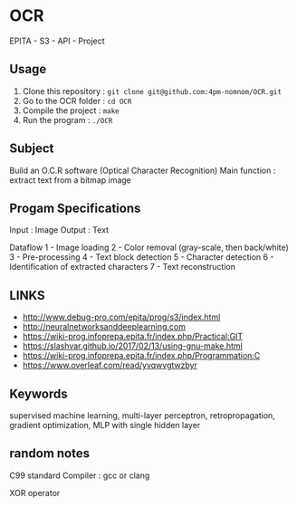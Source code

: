 # OCR
EPITA - S3 - API - Project

## Usage
1. Clone this repository : `git clone git@github.com:4pm-nomnom/OCR.git`
2. Go to the OCR folder : `cd OCR`
3. Compile the project : `make`
4. Run the program : `./OCR`

## Subject
Build an O.C.R software (Optical Character Recognition)
Main function : extract text from a bitmap image

## Progam Specifications
Input : Image
Output : Text

Dataflow 
1 - Image loading
2 - Color removal (gray-scale, then back/white)
3 - Pre-processing
4 - Text block detection
5 - Character detection
6 - Identification of extracted characters
7 - Text reconstruction


## LINKS
* http://www.debug-pro.com/epita/prog/s3/index.html
* http://neuralnetworksanddeeplearning.com
* https://wiki-prog.infoprepa.epita.fr/index.php/Practical:GIT
* https://slashvar.github.io/2017/02/13/using-gnu-make.html
* https://wiki-prog.infoprepa.epita.fr/index.php/Programmation:C
* https://www.overleaf.com/read/yvqwvgtwzbyr

## Keywords
supervised machine learning, multi-layer perceptron, retropropagation, gradient optimization, MLP with single hidden layer


## random notes
C99 standard
Compiler : gcc or clang

XOR operator
